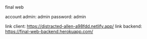 
final web

account admin: admin
password: admin

link client: https://distracted-allen-a98fdd.netlify.app/
link backend: https://final-web-backend.herokuapp.com/
